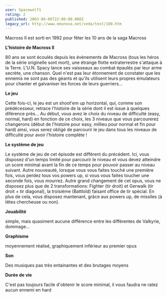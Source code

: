 ```yaml
---
user: Spacewolf1
rating: 2
published: 2003-06-06T22:00:00.000Z
legacy_url: http://www.emunova.net/veda/test/108.htm
---
```

Macross II est sorti en 1992 pour fêter les 10 ans de la saga Macross  

  

**L'histoire de Macross II**  

80 ans se sont écoulés depuis les évènements de Macross (tous les héros de la série originelle sont mort), une étrange flotte extraterrestre s'attaque à la Terre. L'U.N. Spacy lance ses vaisseaux au combat épaulés par leur arme secrète, une chanson. Quel n'est pas leur étonnement de constater que les ennemis ne sont pas des géants et qu'ils utilisent leurs propres émulateurs pour chanter et galvaniser les forces de leurs guerriers...  

  

**Le jeu**  

Cette fois-ci, le jeu est un shoot'em up horizontal, qui, comme son prédécesseur, retrace l'histoire de la série dont il est issue à quelques diférence près... Au début, vous avez le choix du niveau de difficulté (easy, normal, hard) en fonction de ce choix, les 3 niveaux que vous parcourerez changerons (début de l'histoire pour easy, millieu pour normal et fin pour hard) ainsi, vous serez obligé de parcourir le jeu dans tous les niveaux de difficulté pour avoir l'histoire complète !  

  

**Le système de jeu**  

Le système de jeu de cet épisode est différent du précédent. Ici, vous disposez d'un temps limité pour parcourir le niveau et vous devez atteindre un score minimal avant la fin de ce temps pour pouvoir passer au niveau suivant. Autre nouveauté, lorsque vous vous faites touché une première fois, vous perdez tous vos powers up, si vous vous faites toucher une seconde fois, vous mourrez. Autre grand changement de cet opus, vous ne disposez plus que de 2 transformations: Fighter (tir droit) et Gerwalk (tir droit + tir diagonal), la troisième (Battloïd) faisant office de tir spécial. En plus de cela, vous disposez mantenant, grâce aux powers up, de missiles (à têtes chercheuse ou non).  

  

  

**Jouabilité**  

simple, mais quasiment aucune différence entre les différentes de Valkyrie, dommage...  

**Graphisme**  

moyennement réalisé, graphiquement inférieur au premier opus  

**Son**  

Des musiques pas très entainantes et des brutages moyens  

**Durée de vie**  

C'est pas toujours facile d'obtenir le score minimal, il vous faudra ne ratez aucun ennemi en hard